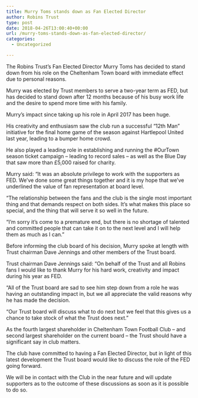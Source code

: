 ```yaml
---
title: Murry Toms stands down as Fan Elected Director
author: Robins Trust
type: post
date: 2018-04-26T13:00:40+00:00
url: /murry-toms-stands-down-as-fan-elected-director/
categories:
  - Uncategorized

---
```

The Robins Trust’s Fan Elected Director Murry Toms has decided to stand down from his role on the Cheltenham Town board with immediate effect due to personal reasons.

Murry was elected by Trust members to serve a two-year term as FED, but has decided to stand down after 12 months because of his busy work life and the desire to spend more time with his family.

Murry’s impact since taking up his role in April 2017 has been huge.

His creativity and enthusiasm saw the club run a successful “12th Man” initiative for the final home game of the season against Hartlepool United last year, leading to a bumper home crowd.

He also played a leading role in establishing and running the #OurTown season ticket campaign – leading to record sales – as well as the Blue Day that saw more than £5,000 raised for charity.

Murry said: “It was an absolute privilege to work with the supporters as FED. We&#8217;ve done some great things together and it is my hope that we&#8217;ve underlined the value of fan representation at board level.

&#8220;The relationship between the fans and the club is the single most important thing and that demands respect on both sides. It&#8217;s what makes this place so special, and the thing that will serve it so well in the future.

&#8220;I&#8217;m sorry it&#8217;s come to a premature end, but there is no shortage of talented and committed people that can take it on to the next level and I will help them as much as I can.&#8221;

Before informing the club board of his decision, Murry spoke at length with Trust chairman Dave Jennings and other members of the Trust board.

Trust chairman Dave Jennings said: “On behalf of the Trust and all Robins fans I would like to thank Murry for his hard work, creativity and impact during his year as FED.

“All of the Trust board are sad to see him step down from a role he was having an outstanding impact in, but we all appreciate the valid reasons why he has made the decision.

“Our Trust board will discuss what to do next but we feel that this gives us a chance to take stock of what the Trust does next.”

As the fourth largest shareholder in Cheltenham Town Football Club – and second largest shareholder on the current board – the Trust should have a significant say in club matters.

The club have committed to having a Fan Elected Director, but in light of this latest development the Trust board would like to discuss the role of the FED going forward.

We will be in contact with the Club in the near future and will update supporters as to the outcome of these discussions as soon as it is possible to do so.